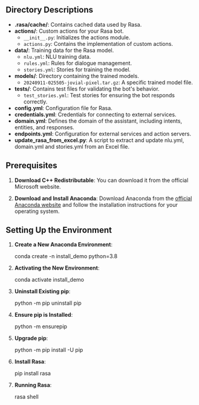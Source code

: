 ## Directory Descriptions

- **.rasa/cache/**: Contains cached data used by Rasa.
- **actions/**: Custom actions for your Rasa bot.
  - `__init__.py`: Initializes the actions module.
  - `actions.py`: Contains the implementation of custom actions.
- **data/**: Training data for the Rasa model.
  - `nlu.yml`: NLU training data.
  - `rules.yml`: Rules for dialogue management.
  - `stories.yml`: Stories for training the model.
- **models/**: Directory containing the trained models.
  - `20240911-025505-jovial-pixel.tar.gz`: A specific trained model file.
- **tests/**: Contains test files for validating the bot's behavior.
  - `test_stories.yml`: Test stories for ensuring the bot responds correctly.
- **config.yml**: Configuration file for Rasa.
- **credentials.yml**: Credentials for connecting to external services.
- **domain.yml**: Defines the domain of the assistant, including intents, entities, and responses.
- **endpoints.yml**: Configuration for external services and action servers.
- **update_rasa_from_excel.py**: A script to extract and update nlu.yml, domain.yml and stories.yml from an Excel file.

## Prerequisites

1. **Download C++ Redistributable**: You can download it from the official Microsoft website.

2. **Download and Install Anaconda**: Download Anaconda from the [official Anaconda website](https://www.anaconda.com/products/distribution) and follow the installation instructions for your operating system.

## Setting Up the Environment

1. **Create a New Anaconda Environment**:

   conda create -n install_demo python=3.8

2. **Activating the New Environment**:

   conda activate install_demo

3. **Uninstall Existing pip**:

   python -m pip uninstall pip

4. **Ensure pip is Installed**:

   python -m ensurepip

5. **Upgrade pip**:

   python -m pip install -U pip

6. **Install Rasa**:

   pip install rasa

7. **Running Rasa**:

   rasa shell

